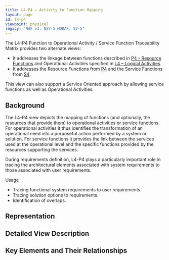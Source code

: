 ```yaml
---
title: L4-P4 – Activity to Function Mapping
layout: page
id: l4-p4
viewpoint: physical
legacy: "NAF v3: NSV-5 MODAF: SV-5"
---
```


The L4-P4 Function to Operational Activity / Service Function
Traceability Matrix provides two alternate views:

-   It addresses the linkage between functions described in [P4 –
    Resource Functions](p4.html) and Operational Activities specified in [L4
    – Logical Activities](l4.html).
-   It addresses the Resource Functions from [P4](p4.html) and the Service
    Functions from [S4](s4.html).

This view can also support a Service Oriented approach by allowing
service functions as well as Operational Activities.

## Background

The L4-P4 view depicts the mapping of functions (and optionally, the
resources that provide them) to operational activities or service
functions. For operational activities it thus identifies the
transformation of an operational need into a purposeful action performed
by a system or solution. For service functions it provides the link
between the services used at the operational level and the specific
functions provided by the resources supporting the services.

During requirements definition, L4-P4 plays a particularly important
role in tracing the architectural elements associated with system
requirements to those associated with user requirements.

Usage

-   Tracing functional system requirements to user requirements.
-   Tracing solution options to requirements.
-   Identification of overlaps.

## Representation

## Detailed View Description

## Key Elements and Their Relationships



